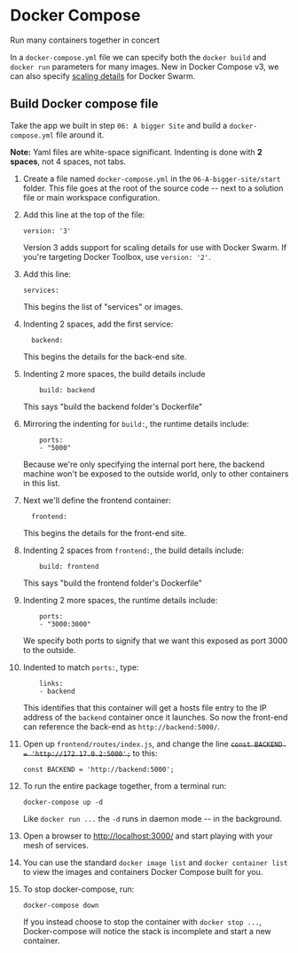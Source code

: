 Docker Compose
==============

Run many containers together in concert

In a `docker-compose.yml` file we can specify both the `docker build` and `docker run` parameters for many images.  New in Docker Compose v3, we can also specify [scaling details](https://medium.com/@nagarwal/whats-new-in-docker-compose-v3-139bbdafa5ed) for Docker Swarm.


Build Docker compose file
-------------------------

Take the app we built in step `06: A bigger Site` and build a `docker-compose.yml` file around it.

**Note:** Yaml files are white-space significant.  Indenting is done with **2 spaces**, not 4 spaces, not tabs.

1. Create a file named `docker-compose.yml` in the `06-A-bigger-site/start` folder.  This file goes at the root of the source code -- next to a solution file or main workspace configuration.

2. Add this line at the top of the file:

   ```
   version: '3'
   ```

   Version 3 adds support for scaling details for use with Docker Swarm.  If you're targeting Docker Toolbox, use `version: '2'`.

3. Add this line:

   ```
   services:
   ```

   This begins the list of "services" or images.

4. Indenting 2 spaces, add the first service:

   ```
     backend:
   ```

   This begins the details for the back-end site.

5. Indenting 2 more spaces, the build details include

   ```
       build: backend
   ```

   This says "build the backend folder's Dockerfile"

6. Mirroring the indenting for `build:`, the runtime details include:

   ```
       ports:
       - "5000"
    ```

    Because we're only specifying the internal port here, the backend machine won't be exposed to the outside world, only to other containers in this list.

7. Next we'll define the frontend container:

   ```
     frontend:
   ```

   This begins the details for the front-end site.

8. Indenting 2 spaces from `frontend:`, the build details include:

   ```
       build: frontend
   ```

   This says "build the frontend folder's Dockerfile"

9. Indenting 2 more spaces, the runtime details include:

   ```
       ports:
       - "3000:3000"
   ```

   We specify both ports to signify that we want this exposed as port 3000 to the outside.

10. Indented to match `ports:`, type:

    ```
        links:
        - backend
    ```

    This identifies that this container will get a hosts file entry to the IP address of the `backend` container once it launches.  So now the front-end can reference the back-end as `http://backend:5000/`.

11. Open up `frontend/routes/index.js`, and change the line ~~`const BACKEND = 'http://172.17.0.2:5000';`~~ to this:

    ```
    const BACKEND = 'http://backend:5000';
    ```

12. To run the entire package together, from a terminal run:

    ```
    docker-compose up -d
    ```

    Like `docker run ...` the `-d` runs in daemon mode -- in the background.

13. Open a browser to [http://localhost:3000/](http://localhost:3000/) and start playing with your mesh of services.

14. You can use the standard `docker image list` and `docker container list` to view the images and containers Docker Compose built for you.

15. To stop docker-compose, run:

    ```
    docker-compose down
    ```

    If you instead choose to stop the container with `docker stop ...`, Docker-compose will notice the stack is incomplete and start a new container.
